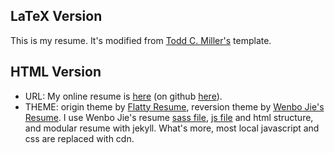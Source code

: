 ## LaTeX Version

This is my resume. It's modified from [Todd C. Miller's](http://www.sudo.ws/todd/resume.html) template.

## HTML Version

- URL: My online resume is [here][online-resume] (on github [here][github-online-resume]). 
- THEME: origin theme by [Flatty Resume][Flatty Resume], reversion theme by [Wenbo Jie's Resume][Wenbo Jie's Resume]. I use Wenbo Jie's resume [sass file][Wenbo Jie's Resume Sass], [js file][Wenbo Jie's Resume js] and html structure, and modular resume with jekyll. What's more, most local javascript and css are replaced with cdn.

[github-online-resume]: https://github.com/HereChen/herechen.github.io/tree/master/resume
[online-resume]: http://herechen.github.io/resume/
[Wenbo Jie's Resume]: http://pinkyjie.com/resume
[Wenbo Jie's Resume Sass]: https://github.com/PinkyJie/resume/blob/master/app/styles/main.scss
[Wenbo Jie's Resume js]: https://github.com/PinkyJie/resume/blob/master/app/scripts/main.js
[Flatty Resume]: http://amindiary.com/demo/flatty-cv/
